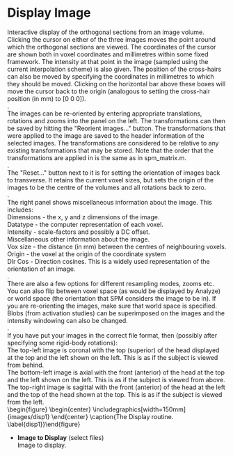 # Display Image  
Interactive display of the orthogonal sections from an image volume.   
Clicking the cursor on either of the three images moves the point around which the orthogonal sections are viewed.  The coordinates of the cursor are shown both in voxel coordinates and millimetres within some fixed framework. The intensity at that point in the image (sampled using the current interpolation scheme) is also given. The position of the cross-hairs can also be moved by specifying the coordinates in millimetres to which they should be moved.  Clicking on the horizontal bar above these boxes will move the cursor back to the origin  (analogous to setting the cross-hair position (in mm) to [0 0 0]).   
.   
The images can be re-oriented by entering appropriate translations, rotations and zooms into the panel on the left.  The transformations can then be saved by hitting the "Reorient images..." button.  The transformations that were applied to the image are saved to the header information of the selected images.  The transformations are considered to be relative to any existing transformations that may be stored.  Note that the order that the transformations are applied in is the same as in spm_matrix.m.   
.   
The "Reset..." button next to it is for setting the orientation of images back to transverse.  It retains the current voxel sizes, but sets the origin of the images to be the centre of the volumes and all rotations back to zero.   
.   
The right panel shows miscellaneous information about the image. This includes:   
   Dimensions - the x, y and z dimensions of the image.   
   Datatype   - the computer representation of each voxel.   
   Intensity  - scale-factors and possibly a DC offset.   
   Miscellaneous other information about the image.   
   Vox size   - the distance (in mm) between the centres of neighbouring voxels.   
   Origin     - the voxel at the origin of the coordinate system   
   DIr Cos    - Direction cosines.  This is a widely used representation of the orientation of an image.   
.   
There are also a few options for different resampling modes, zooms etc.  You can also flip between voxel space (as would be displayed by Analyze) or world space (the orientation that SPM considers the image to be in).  If you are re-orienting the images, make sure that world space is specified.  Blobs (from activation studies) can be superimposed on the images and the intensity windowing can also be changed.   
.   
If you have put your images in the correct file format, then (possibly after specifying some rigid-body rotations):   
    The top-left image is coronal with the top (superior) of the head displayed at the top and the left shown on the left. This is as if the subject is viewed from behind.   
    The bottom-left image is axial with the front (anterior) of the head at the top and the left shown on the left. This is as if the subject is viewed from above.   
    The top-right image is sagittal with the front (anterior) of the head at the left and the top of the head shown at the top. This is as if the subject is viewed from the left.   
\begin{figure} \begin{center} \includegraphics[width=150mm]{images/disp1} \end{center} \caption{The Display routine. \label{disp1}}\end{figure}    

* **Image to Display** (select files)  
Image to display.   
